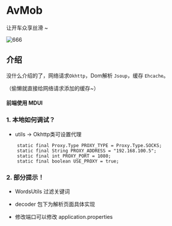# AvMob
让开车众享丝滑 ~ 

![666](https://ws1.sinaimg.cn/large/005LHiOnly1fvip0oqu56j30e80aoglq.jpg)

## 介绍

没什么介绍的了，网络请求`Okhttp`，Dom解析 `Jsoup`，缓存 `Ehcache`。

（偷懒就直接给网络请求添加的缓存~）

#### 前端使用 MDUI


### 1. 本地如何调试？

- utils -> Okhttp类可设置代理

```
    static final Proxy.Type PROXY_TYPE = Proxy.Type.SOCKS;
    static final String PROXY_ADDRESS = "192.168.100.5";
    static final int PROXY_PORT = 1080;
    static final boolean USE_PROXY = true;

```

### 2. 部分提示！

- WordsUtils 过滤关键词

- decoder 包下为解析页面具体实现

- 修改端口可以修改 application.properties


